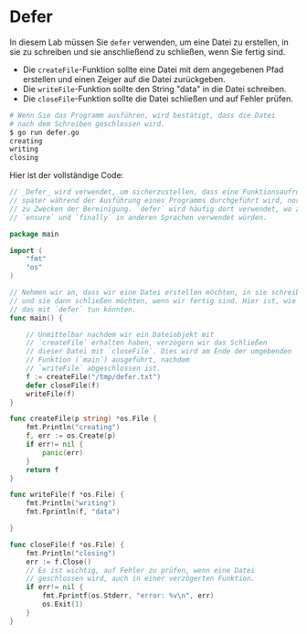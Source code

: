 # Defer

In diesem Lab müssen Sie `defer` verwenden, um eine Datei zu erstellen, in sie zu schreiben und sie anschließend zu schließen, wenn Sie fertig sind.

- Die `createFile`-Funktion sollte eine Datei mit dem angegebenen Pfad erstellen und einen Zeiger auf die Datei zurückgeben.
- Die `writeFile`-Funktion sollte den String "data" in die Datei schreiben.
- Die `closeFile`-Funktion sollte die Datei schließen und auf Fehler prüfen.

```sh
# Wenn Sie das Programm ausführen, wird bestätigt, dass die Datei
# nach dem Schreiben geschlossen wird.
$ go run defer.go
creating
writing
closing
```

Hier ist der vollständige Code:

```go
// _Defer_ wird verwendet, um sicherzustellen, dass eine Funktionsaufruf
// später während der Ausführung eines Programms durchgeführt wird, normalerweise
// zu Zwecken der Bereinigung. `defer` wird häufig dort verwendet, wo z.B.
// `ensure` und `finally` in anderen Sprachen verwendet würden.

package main

import (
	"fmt"
	"os"
)

// Nehmen wir an, dass wir eine Datei erstellen möchten, in sie schreiben
// und sie dann schließen möchten, wenn wir fertig sind. Hier ist, wie wir
// das mit `defer` tun könnten.
func main() {

	// Unmittelbar nachdem wir ein Dateiobjekt mit
	// `createFile` erhalten haben, verzögern wir das Schließen
	// dieser Datei mit `closeFile`. Dies wird am Ende der umgebenden
	// Funktion (`main`) ausgeführt, nachdem
	// `writeFile` abgeschlossen ist.
	f := createFile("/tmp/defer.txt")
	defer closeFile(f)
	writeFile(f)
}

func createFile(p string) *os.File {
	fmt.Println("creating")
	f, err := os.Create(p)
	if err!= nil {
		panic(err)
	}
	return f
}

func writeFile(f *os.File) {
	fmt.Println("writing")
	fmt.Fprintln(f, "data")

}

func closeFile(f *os.File) {
	fmt.Println("closing")
	err := f.Close()
	// Es ist wichtig, auf Fehler zu prüfen, wenn eine Datei
	// geschlossen wird, auch in einer verzögerten Funktion.
	if err!= nil {
		fmt.Fprintf(os.Stderr, "error: %v\n", err)
		os.Exit(1)
	}
}

```
